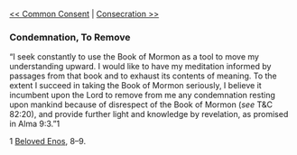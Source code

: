 [<< Common Consent](Common%20Consent)  |  [Consecration >>](Consecration)

### Condemnation, To Remove
“I seek constantly to use the Book of Mormon as a tool to move my understanding upward. I would like to have my meditation informed by passages from that book and to exhaust its contents of meaning. To the extent I succeed in taking the Book of Mormon seriously, I believe it incumbent upon the Lord to remove from me any condemnation resting upon mankind because of disrespect of the Book of Mormon (*see* T&C 82:20), and provide further light and knowledge by revelation, as promised in Alma 9:3.”1



1
[Beloved Enos](#), 8–9.